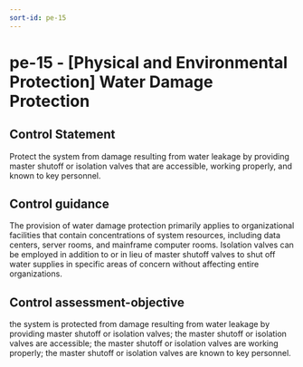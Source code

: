 ```yaml
---
sort-id: pe-15
---
```


# pe-15 - \[Physical and Environmental Protection\] Water Damage Protection

## Control Statement

Protect the system from damage resulting from water leakage by providing master shutoff or isolation valves that are accessible, working properly, and known to key personnel.

## Control guidance

The provision of water damage protection primarily applies to organizational facilities that contain concentrations of system resources, including data centers, server rooms, and mainframe computer rooms. Isolation valves can be employed in addition to or in lieu of master shutoff valves to shut off water supplies in specific areas of concern without affecting entire organizations.

## Control assessment-objective

the system is protected from damage resulting from water leakage by providing master shutoff or isolation valves;
the master shutoff or isolation valves are accessible;
the master shutoff or isolation valves are working properly;
the master shutoff or isolation valves are known to key personnel.
